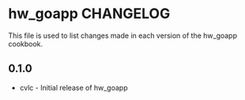hw_goapp CHANGELOG
================

This file is used to list changes made in each version of the hw_goapp cookbook.

0.1.0
-----
- cvlc - Initial release of hw_goapp
